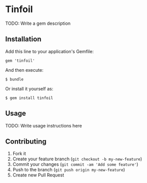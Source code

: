 # Tinfoil

TODO: Write a gem description

## Installation

Add this line to your application's Gemfile:

    gem 'tinfoil'

And then execute:

    $ bundle

Or install it yourself as:

    $ gem install tinfoil

## Usage

TODO: Write usage instructions here

## Contributing

1. Fork it
2. Create your feature branch (`git checkout -b my-new-feature`)
3. Commit your changes (`git commit -am 'Add some feature'`)
4. Push to the branch (`git push origin my-new-feature`)
5. Create new Pull Request
